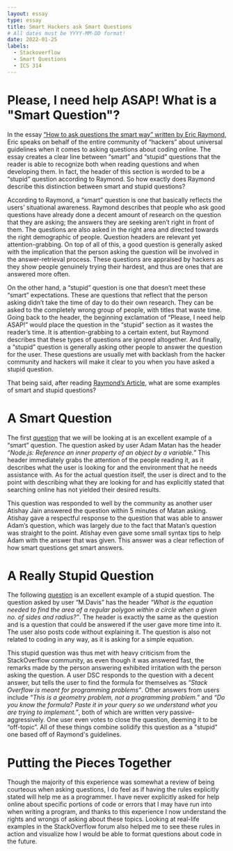 ```yaml
---
layout: essay
type: essay
title: Smart Hackers ask Smart Questions
# All dates must be YYYY-MM-DD format!
date: 2022-01-25
labels:
  - Stackoverflow
  - Smart Questions
  - ICS 314
---
```

# Please, I need help ASAP! What is a "Smart Question"?
  In the essay [“How to ask questions the smart way” written by Eric Raymond](http://www.catb.org/esr/faqs/smart-questions.html), Eric speaks on behalf of the entire community of “hackers” about universal guidelines 
when it comes to asking questions about coding online. The essay creates a clear line between “smart” and “stupid” questions that the reader is able to recognize 
both when reading questions and when developing them. In fact, the header of this section is worded to be a “stupid” question according to Raymond. So how exactly
does Raymond describe this distinction between smart and stupid questions?

  According to Raymond, a “smart” question is one that basically reflects the users’ situational awareness. Raymond describes that people who ask good questions have
already done a decent amount of research on the question that they are asking; the answers they are seeking aren’t right in front of them. The questions are also
asked in the right area and directed towards the right demographic of people. Question headers are relevant yet attention-grabbing. On top of all of this, a good question is generally asked
with the implication that the person asking the question will be involved in the answer-retrieval process. These questions are appraised by hackers as they show people
genuinely trying their hardest, and thus are ones that are answered more often.

  On the other hand, a “stupid” question is one that doesn’t meet these “smart” expectations. These are questions that reflect that the person asking didn’t take the time 
of day to do their own research. They can be asked to the completely wrong group of people, with titles that waste time. Going back to the header, the beginning exclamation
of “Please, I need help ASAP!” would place the question in the “stupid” section as it wastes the reader’s time. It is attention-grabbing to a certain extent, but Raymond 
describes that these types of questions are ignored altogether. And finally, a “stupid” question is generally asking other people to answer the question for the user. 
These questions are usually met with backlash from the hacker community and hackers will make it clear to you when you have asked a stupid question.

That being said, after reading [Raymond’s Article](http://www.catb.org/esr/faqs/smart-questions.html), what are some examples of smart and stupid questions?

# A Smart Question

The first [question](https://stackoverflow.com/questions/52473522/node-js-reference-an-inner-property-of-an-object-by-a-variable****) that we will be looking at is an excellent example of a “smart” question. The question asked by user Adam Matan has the header *“Node.js: Reference an inner property of an object by a variable.”* This header immediately grabs the attention of the people reading it, as it describes what the user is looking for and the environment that he needs assistance with. As for the actual question itself, the user is direct and to the point with describing what they are looking for and has explicitly stated that searching online has not yielded their desired results. 

This question was responded to well by the community as another user Atishay Jain answered the question within 5 minutes of Matan asking. Atishay gave a respectful response to the question that was able to answer Adam’s question, which was largely due to the fact that Matan’s question was straight to the point. Atishay even gave some small syntax tips to help Adam with the answer that was given. This answer was a clear reflection of how smart questions get smart answers. 

# A Really Stupid Question

The following [question](https://stackoverflow.com/questions/56514009/what-is-the-equation-needed-to-find-the-area-of-a-regular-polygon-within-a-circl/56514096) is an excellent example of a stupid question. The question asked by user “M.Davis” has the header *“What is the equation needed to find the area of a regular polygon within a circle when a given no. of sides and radius?”*. The header is exactly the same as the question and is a question that could be answered if the user gave more time into it. The user also posts code without explaining it. The question is also not related to coding in any way, as it is asking for a simple equation.

This stupid question was thus met with heavy criticism from the StackOverflow community, as even though it was answered fast, the remarks made by the person answering exhibited irritation with the person asking the question. A user DSC responds to the question with a decent answer, but tells the user to find the formula for themselves as *“Stack Overflow is meant for programming problems”*. Other answers from users include *“This is a geometry problem, not a programming problem.”* and *“Do you know the formula? Paste it in your query so we understand what you are trying to implement.”*, both of which are written very passive-aggressively. One user even votes to close the question, deeming it to be “off-topic”. All of these things combine solidify this question as a "stupid" one based off of Raymond's guidelines.

# Putting the Pieces Together

Though the majority of this experience was somewhat a review of being courteous when asking questions, I do feel as if having the rules explicitly stated will help me as a programmer. I have never explicitly asked for help online about specific portions of code or errors that I may have run into when writing a program, and thanks to this experience I now understand the rights and wrongs of asking about these topics. Looking at real-life examples in the StackOverflow forum also helped me to see these rules in action and visualize how I would be able to format questions about code in the future.


